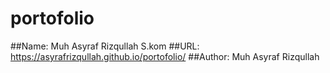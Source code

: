 # portofolio
##Name: Muh Asyraf Rizqullah S.kom
##URL: https://asyrafrizqullah.github.io/portofolio/
##Author: Muh Asyraf Rizqullah

